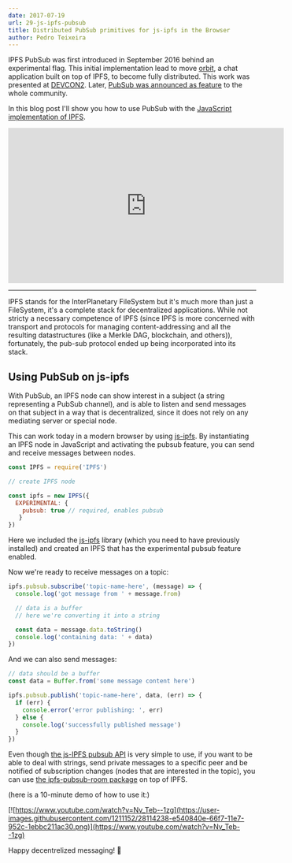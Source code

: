 ```yaml
---
date: 2017-07-19
url: 29-js-ipfs-pubsub
title: Distributed PubSub primitives for js-ipfs in the Browser
author: Pedro Teixeira
---
```


IPFS PubSub was first introduced in September 2016 behind an experimental flag. This initial implementation lead to move [orbit](https://orbit.chat/), a chat application built on top of IPFS, to become fully distributed. This work was presented at [DEVCON2](https://www.youtube.com/watch?v=vQrbxyDPSXg). Later, [PubSub was announced as feature](https://ipfs.io/blog/25-pubsub) to the whole community.

In this blog post I'll show you how to use PubSub with the [JavaScript implementation of IPFS](https://github.com/ipfs/js-ipfs).

<iframe width="560" height="315" src="https://www.youtube.com/embed/Nv_Teb--1zg" frameborder="0" allowfullscreen></iframe>

---

IPFS stands for the InterPlanetary FileSystem but it's much more than just a FileSystem, it's a complete stack for decentralized applications. While not stricty a necessary competence of IPFS (since IPFS is more concerned with transport and protocols for managing content-addressing and all the resulting datastructures (like a Merkle DAG, blockchain, and others)), fortunately, the pub-sub protocol ended up being incorporated into its stack.

## Using PubSub on js-ipfs

With PubSub, an IPFS node can show interest in a subject (a string representing a PubSub channel), and is able to listen and send messages on that subject in a way that is decentralized, since it does not rely on any mediating server or special node.

This can work today in a modern browser by using [js-ipfs](https://github.com/ipfs/js-ipfs). By instantiating an IPFS node in JavaScript and activating the pubsub feature, you can send and receive messages between nodes.

```js
const IPFS = require('IPFS')

// create IPFS node

const ipfs = new IPFS({
  EXPERIMENTAL: {
    pubsub: true // required, enables pubsub
   }
})
```

Here we included the [js-ipfs](https://github.com/ipfs/js-ipfs) library (which you need to have previously installed) and created an IPFS that has the experimental pubsub feature enabled.

Now we're ready to receive messages on a topic:

```js
ipfs.pubsub.subscribe('topic-name-here', (message) => {
  console.log('got message from ' + message.from)

  // data is a buffer
  // here we're converting it into a string

  const data = message.data.toString()
  console.log('containing data: ' + data)
})
```

And we can also send messages:

```js
// data should be a buffer
const data = Buffer.from('some message content here')

ipfs.pubsub.publish('topic-name-here', data, (err) => {
  if (err) {
    console.error('error publishing: ', err)
  } else {
    console.log('successfully published message')
  }
})
```

Even though [the js-IPFS pubsub API](https://github.com/ipfs/interface-ipfs-core/tree/master/API/pubsub#pubsub-api) is very simple to use, if you want to be able to deal with strings, send private messages to a specific peer and be notified of subscription changes (nodes that are interested in the topic), you can use [the ipfs-pubsub-room package](https://github.com/ipfs-labs/ipfs-pubsub-room#readme) on top of IPFS.

(here is a 10-minute demo of how to use it:)

[![https://www.youtube.com/watch?v=Nv_Teb--1zg](https://user-images.githubusercontent.com/1211152/28114238-e540840e-66f7-11e7-952c-1ebbc211ac30.png)](https://www.youtube.com/watch?v=Nv_Teb--1zg)

Happy decentrelized messaging! 🎉
